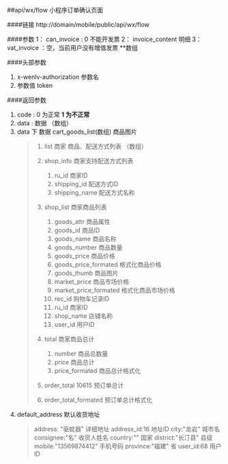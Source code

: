 ##api/wx/flow  小程序订单确认页面

####链接
     http://domain/mobile/public/api/wx/flow

####参数
   1： can_invoice : 0 不能开发票
   2： invoice_content  明细
   3： vat_invoice ：空，当前用户没有增值发票  **数组

####头部参数
1. x-wenlv-authorization     参数名
2.    参数值  token


####返回参数
1. code : 0 为正常   **1 为不正常**
2. data  : 数据 （数组）
3. data 下 数据 cart_goods_list(数组)   商品图片
    > 1. list  商家 商品、配送方式列表   （数组）
    >   1. shop_info  商家支持配送方式列表
    >      1. ru_id   商家ID
    >      2. shipping_id   配送方式ID 
    >      3. shipping_name 配送方式名称 
    >      
    >   2. shop_list  商家商品列表
    >      1. goods_attr  商品属性
    >      2. goods_id 商品ID
    >      3. goods_name  商品名称
    >      4. goods_number   商品数量
    >      5. goods_price    商品价格
    >      6. goods_price_formated   格式化商品价格
    >      7. goods_thumb   商品图片
    >      8. market_price   商品市场价格
    >      9. market_price_formated   格式化商品市场价格
    >      10. rec_id   购物车记录ID
    >      11. ru_id   商家ID
    >      12. shop_name   店铺名称
    >      13. user_id     用户ID
    >      
    >   3. total  商家商品总计
    >      1. number   商品总数量
    >      2. price    商品总计
    >      3. price_formated  商品总计格式化
    >      
    > 2. order_total  10615  预订单总计
    > 3. order_total_formated   预订单总计格式化
4. default_address    默认收货地址
    > address: "驱蚊器"   详细地址
    > address_id:16  地址ID
    > city:"龙岩"    城市名
    > consignee:"名"     收货人姓名
    > country:""   国家
    > district:"长汀县"   县级
    > mobile:"13569874412"   手机号码
    > province:"福建"    省
    > user_id:68    用户ID
